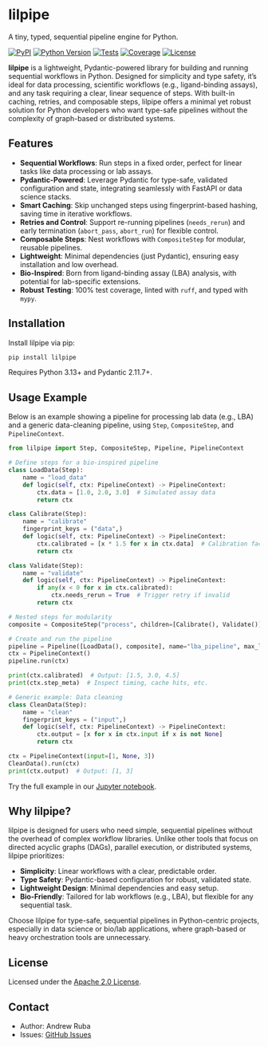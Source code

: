 # lilpipe

A tiny, typed, sequential pipeline engine for Python.

[![PyPI](https://img.shields.io/pypi/v/lilpipe.svg)](https://pypi.org/project/lilpipe/)
[![Python Version](https://img.shields.io/pypi/pyversions/lilpipe.svg)](https://pypi.org/project/lilpipe/)
[![Tests](https://github.com/your-username/lilpipe/actions/workflows/tests.yml/badge.svg)](https://github.com/your-username/lilpipe/actions)
[![Coverage](https://codecov.io/gh/andrewruba/lilpipe/branch/main/graph/badge.svg)](https://codecov.io/gh/andrewruba/lilpipe)
[![License](https://img.shields.io/badge/license-Apache%202.0-blue.svg)](https://github.com/your-username/lilpipe/blob/main/LICENSE)

**lilpipe** is a lightweight, Pydantic-powered library for building and running sequential workflows in Python. Designed for simplicity and type safety, it’s ideal for data processing, scientific workflows (e.g., ligand-binding assays), and any task requiring a clear, linear sequence of steps. With built-in caching, retries, and composable steps, lilpipe offers a minimal yet robust solution for Python developers who want type-safe pipelines without the complexity of graph-based or distributed systems.

## Features

- **Sequential Workflows**: Run steps in a fixed order, perfect for linear tasks like data processing or lab assays.
- **Pydantic-Powered**: Leverage Pydantic for type-safe, validated configuration and state, integrating seamlessly with FastAPI or data science stacks.
- **Smart Caching**: Skip unchanged steps using fingerprint-based hashing, saving time in iterative workflows.
- **Retries and Control**: Support re-running pipelines (`needs_rerun`) and early termination (`abort_pass`, `abort_run`) for flexible control.
- **Composable Steps**: Nest workflows with `CompositeStep` for modular, reusable pipelines.
- **Lightweight**: Minimal dependencies (just Pydantic), ensuring easy installation and low overhead.
- **Bio-Inspired**: Born from ligand-binding assay (LBA) analysis, with potential for lab-specific extensions.
- **Robust Testing**: 100% test coverage, linted with `ruff`, and typed with `mypy`.

## Installation

Install lilpipe via pip:

```bash
pip install lilpipe
```

Requires Python 3.13+ and Pydantic 2.11.7+.

## Usage Example

Below is an example showing a pipeline for processing lab data (e.g., LBA) and a generic data-cleaning pipeline, using `Step`, `CompositeStep`, and `PipelineContext`.

```python
from lilpipe import Step, CompositeStep, Pipeline, PipelineContext

# Define steps for a bio-inspired pipeline
class LoadData(Step):
    name = "load_data"
    def logic(self, ctx: PipelineContext) -> PipelineContext:
        ctx.data = [1.0, 2.0, 3.0]  # Simulated assay data
        return ctx

class Calibrate(Step):
    name = "calibrate"
    fingerprint_keys = ("data",)
    def logic(self, ctx: PipelineContext) -> PipelineContext:
        ctx.calibrated = [x * 1.5 for x in ctx.data]  # Calibration factor
        return ctx

class Validate(Step):
    name = "validate"
    def logic(self, ctx: PipelineContext) -> PipelineContext:
        if any(x < 0 for x in ctx.calibrated):
            ctx.needs_rerun = True  # Trigger retry if invalid
        return ctx

# Nested steps for modularity
composite = CompositeStep("process", children=[Calibrate(), Validate()])

# Create and run the pipeline
pipeline = Pipeline([LoadData(), composite], name="lba_pipeline", max_loops=3)
ctx = PipelineContext()
pipeline.run(ctx)

print(ctx.calibrated)  # Output: [1.5, 3.0, 4.5]
print(ctx.step_meta)  # Inspect timing, cache hits, etc.

# Generic example: Data cleaning
class CleanData(Step):
    name = "clean"
    fingerprint_keys = ("input",)
    def logic(self, ctx: PipelineContext) -> PipelineContext:
        ctx.output = [x for x in ctx.input if x is not None]
        return ctx

ctx = PipelineContext(input=[1, None, 3])
CleanData().run(ctx)
print(ctx.output)  # Output: [1, 3]
```

Try the full example in our [Jupyter notebook](examples/example.ipynb).

## Why lilpipe?

lilpipe is designed for users who need simple, sequential pipelines without the overhead of complex workflow libraries. Unlike other tools that focus on directed acyclic graphs (DAGs), parallel execution, or distributed systems, lilpipe prioritizes:

- **Simplicity**: Linear workflows with a clear, predictable order.
- **Type Safety**: Pydantic-based configuration for robust, validated state.
- **Lightweight Design**: Minimal dependencies and easy setup.
- **Bio-Friendly**: Tailored for lab workflows (e.g., LBA), but flexible for any sequential task.

Choose lilpipe for type-safe, sequential pipelines in Python-centric projects, especially in data science or bio/lab applications, where graph-based or heavy orchestration tools are unnecessary.

## License

Licensed under the [Apache 2.0 License](LICENSE).

## Contact

- Author: Andrew Ruba
- Issues: [GitHub Issues](https://github.com/andrewruba/lilpipe/issues)
